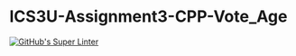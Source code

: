 # ICS3U-Assignment3-CPP-Vote_Age

[![GitHub's Super Linter](https://github.com/liam-fletcher1/ICS3U-Assignment3-CPP-Vote_Age/workflows/GitHub's%20Super%20Linter/badge.svg)](https://github.com/liam-fletcher1/ICS3U-Assignment3-CPP-Vote_Age/actions) 
